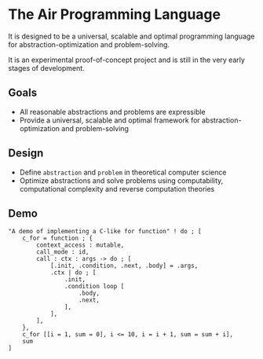 # The Air Programming Language

It is designed to be a universal, scalable and optimal programming language for abstraction-optimization and problem-solving.

It is an experimental proof-of-concept project and is still in the very early stages of development.

## Goals

- All reasonable abstractions and problems are expressible
- Provide a universal, scalable and optimal framework for abstraction-optimization and problem-solving

## Design

- Define `abstraction` and `problem` in theoretical computer science
- Optimize abstractions and solve problems using computability, computational complexity and reverse computation theories

## Demo

```air
"A demo of implementing a C-like for function" ! do ; [
    c_for = function ; {
        context_access : mutable,
        call_mode : id,
        call : ctx : args -> do ; [
            [.init, .condition, .next, .body] = .args,
            .ctx | do ; [
                .init,
                .condition loop [
                    .body,
                    .next,
                ],
            ],
        ],
    },
    c_for [[i = 1, sum = 0], i <= 10, i = i + 1, sum = sum + i],
    sum
]
```
